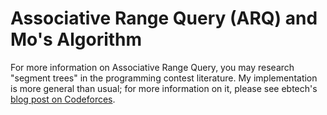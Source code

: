 # Associative Range Query (ARQ) and Mo's Algorithm

For more information on Associative Range Query, you may research "segment trees" in the programming contest literature. My implementation is more general than usual; for more information on it, please see ebtech's [blog post on Codeforces](https://codeforces.com/blog/entry/68419).
